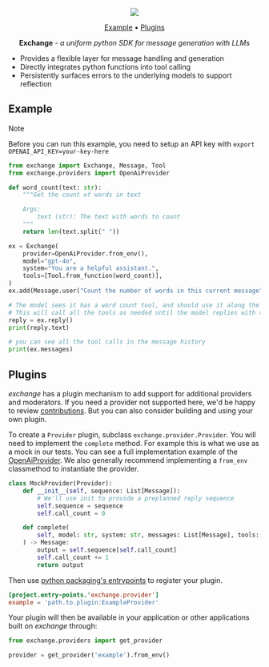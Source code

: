<p align="center">
<a href="https://opensource.org/licenses/Apache-2.0"><img src="https://img.shields.io/badge/License-Apache_2.0-blue.svg"></a>
</p>

<p align="center">
  <a href="#example">Example</a> •
  <a href="#plugins">Plugins</a>
</p>

<p align="center"><strong>Exchange</strong> <em>- a uniform python SDK for message generation with LLMs</em></p>

- Provides a flexible layer for message handling and generation
- Directly integrates python functions into tool calling
- Persistently surfaces errors to the underlying models to support reflection

## Example

> [!NOTE]
> Before you can run this example, you need to setup an API key with
> `export OPENAI_API_KEY=your-key-here`

``` python
from exchange import Exchange, Message, Tool
from exchange.providers import OpenAiProvider

def word_count(text: str):
    """Get the count of words in text

    Args:
        text (str): The text with words to count
    """
    return len(text.split(" "))

ex = Exchange(
    provider=OpenAiProvider.from_env(),
    model="gpt-4o",
    system="You are a helpful assistant.",
    tools=[Tool.from_function(word_count)],
)
ex.add(Message.user("Count the number of words in this current message"))

# The model sees it has a word count tool, and should use it along the way to answer
# This will call all the tools as needed until the model replies with the final result
reply = ex.reply()
print(reply.text)

# you can see all the tool calls in the message history
print(ex.messages)
```

## Plugins

*exchange* has a plugin mechanism to add support for additional providers and moderators. If you need a 
provider not supported here, we'd be happy to review [contributions][CONTRIBUTING]. But you
can also consider building and using your own plugin. 

To create a `Provider` plugin, subclass `exchange.provider.Provider`. You will need to 
implement the `complete` method. For example this is what we use as a mock in our tests.
You can see a full implementation example of the [OpenAiProvider][openaiprovider]. We
also generally recommend implementing a `from_env` classmethod to instantiate the provider.

``` python
class MockProvider(Provider):
    def __init__(self, sequence: List[Message]):
        # We'll use init to provide a preplanned reply sequence
        self.sequence = sequence
        self.call_count = 0

    def complete(
        self, model: str, system: str, messages: List[Message], tools: List[Tool]
    ) -> Message:
        output = self.sequence[self.call_count]
        self.call_count += 1
        return output
```

Then use [python packaging's entrypoints][plugins] to register your plugin. 

``` toml
[project.entry-points.'exchange.provider']
example = 'path.to.plugin:ExampleProvider'
```

Your plugin will then be available in your application or other applications built on *exchange*
through:

``` python
from exchange.providers import get_provider

provider = get_provider('example').from_env()
```

[CONTRIBUTING]: CONTRIBUTING.md
[openaiprovider]: src/exchange/providers/openai.py
[plugins]: https://packaging.python.org/en/latest/guides/creating-and-discovering-plugins/
